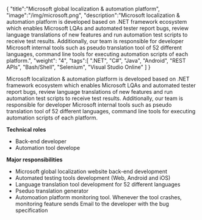 {
    "title":"Microsoft global localization & automation platform",
    "image":"/img/microsoft.png",
    "description":"Microsoft localization & automation platform is developed based on .NET framework ecosystem which enables Microsoft LQAs and automated tester report bugs, review language translations of new features and run automation test scripts to receive test results. Additionally, our team is responsible for developer Microsoft internal tools such as pseudo translation tool of 52 different languages, command line tools for executing automation scripts of each platform.",
    "weight": "4",
    "tags":[
          ".NET",
          "C#",
          "Java",
          "Android",
          "REST APIs",
          "Bash/Shell",
          "Selenium",
          "Visual Studio Online"
        ]
}

Microsoft localization & automation platform is developed based on .NET framework ecosystem which enables Microsoft LQAs and automated tester report bugs, review language translations of new features and run automation test scripts to receive test results. Additionally, our team is responsible for developer Microsoft internal tools such as pseudo translation tool of 52 different languages, command line tools for executing automation scripts of each platform.

**Technical roles**

- Back-end developer
- Automation tool develope

**Major responsibilities**

- Microsoft global localization website back-end development
- Automated testing tools development (Web, Android and iOS)
- Language translation tool development for 52 different languages
- Pseduo translation generator
- Automoation platform monitoring tool. Whenever the tool crashes, monitoring feature sends Email to the developer with the bug specification
